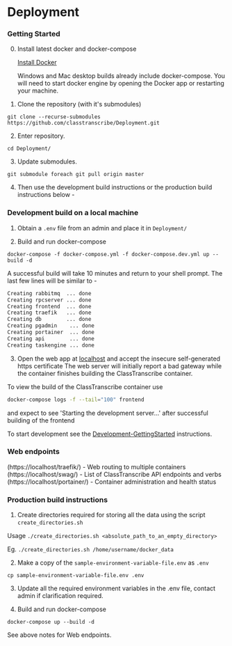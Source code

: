 # Deployment

### Getting Started

0. Install latest docker and docker-compose

   [Install Docker](https://www.docker.com/products/docker-desktop)
   
   Windows and Mac desktop builds already include docker-compose. You will need to start docker engine by opening the Docker app or restarting your machine.

1. Clone the repository (with it's submodules)

  `git clone --recurse-submodules https://github.com/classtranscribe/Deployment.git`
  
2. Enter repository.

  `cd Deployment/`
  
3. Update submodules.

  `git submodule foreach git pull origin master`

4. Then use the development build instructions or the production build instructions below -



### Development build on a local machine

1. Obtain a `.env` file from an admin and place it in `Deployment/`

2. Build and run docker-compose

  `docker-compose -f docker-compose.yml -f docker-compose.dev.yml up --build -d`

A successful build will take 10 minutes and return to your shell prompt. The last few lines will be similar to -

````sh
Creating rabbitmq  ... done
Creating rpcserver ... done
Creating frontend  ... done
Creating traefik   ... done
Creating db        ... done
Creating pgadmin    ... done
Creating portainer  ... done
Creating api        ... done
Creating taskengine ... done
````

3. Open the web app at [localhost](https://localhost) and accept the insecure self-generated https certificate
The web server will initially report a bad gateway while the container finishes building the ClassTranscribe container.

To view the build of the ClassTranscribe container use
```sh
docker-compose logs -f --tail="100" frontend
```

and expect to see 'Starting the development server...' after successful building of the frontend

To start development see the [Development-GettingStarted](./Development-GettingStarted.md) instructions.

### Web endpoints

(https://localhost/traefik/) - Web routing to multiple containers
(https://localhost/swag/) - List of ClassTranscribe API endpoints and verbs
(https://localhost/portainer/) - Container administration and health status


### Production build instructions

1. Create directories required for storing all the data using the script `create_directories.sh`

  Usage `./create_directories.sh <absolute_path_to_an_empty_directory>`
  
  Eg. `./create_directories.sh /home/username/docker_data`
  
2. Make a copy of the `sample-environment-variable-file.env` as `.env`

  `cp sample-environment-variable-file.env .env`
  
3. Update all the required environment variables in the .env file, contact admin if clarification required.

4. Build and run docker-compose

  `docker-compose up --build -d`
  
  See above notes for Web endpoints.
  
